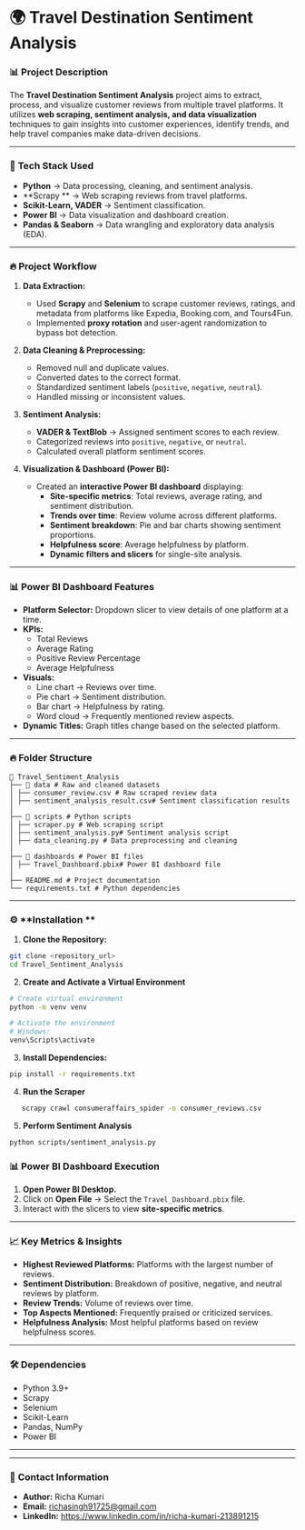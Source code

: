 # 🌍 **Travel Destination Sentiment Analysis**

### 📊 **Project Description**
The **Travel Destination Sentiment Analysis** project aims to extract, process, and visualize customer reviews from multiple travel platforms. It utilizes **web scraping, sentiment analysis, and data visualization** techniques to gain insights into customer experiences, identify trends, and help travel companies make data-driven decisions.

---

### 🚀 **Tech Stack Used**
- **Python** → Data processing, cleaning, and sentiment analysis.  
- **Scrapy ** → Web scraping reviews from travel platforms.  
- **Scikit-Learn, VADER** → Sentiment classification.  
- **Power BI** → Data visualization and dashboard creation.  
- **Pandas & Seaborn** → Data wrangling and exploratory data analysis (EDA).  

---

### 🔥 **Project Workflow**

1. **Data Extraction:**
   - Used **Scrapy** and **Selenium** to scrape customer reviews, ratings, and metadata from platforms like Expedia, Booking.com, and Tours4Fun.  
   - Implemented **proxy rotation** and user-agent randomization to bypass bot detection.  

2. **Data Cleaning & Preprocessing:**
   - Removed null and duplicate values.  
   - Converted dates to the correct format.  
   - Standardized sentiment labels (`positive`, `negative`, `neutral`).  
   - Handled missing or inconsistent values.  

3. **Sentiment Analysis:**
   - **VADER & TextBlob** → Assigned sentiment scores to each review.  
   - Categorized reviews into `positive`, `negative`, or `neutral`.  
   - Calculated overall platform sentiment scores.  

4. **Visualization & Dashboard (Power BI):**
   - Created an **interactive Power BI dashboard** displaying:  
     - **Site-specific metrics**: Total reviews, average rating, and sentiment distribution.  
     - **Trends over time**: Review volume across different platforms.  
     - **Sentiment breakdown**: Pie and bar charts showing sentiment proportions.  
     - **Helpfulness score**: Average helpfulness by platform.  
     - **Dynamic filters and slicers** for single-site analysis.  

---

### 📊 **Power BI Dashboard Features**
- **Platform Selector:** Dropdown slicer to view details of one platform at a time.  
- **KPIs:**  
   - Total Reviews  
   - Average Rating  
   - Positive Review Percentage  
   - Average Helpfulness  
- **Visuals:**  
   - Line chart → Reviews over time.  
   - Pie chart → Sentiment distribution.  
   - Bar chart → Helpfulness by rating.  
   - Word cloud → Frequently mentioned review aspects.  
- **Dynamic Titles:** Graph titles change based on the selected platform.  

---

### 🔥 **Folder Structure**
``` plain text
📁 Travel_Sentiment_Analysis
├── 📂 data # Raw and cleaned datasets
│ ├── consumer_review.csv # Raw scraped review data
│ ├── sentiment_analysis_result.csv# Sentiment classification results
│
├── 📂 scripts # Python scripts
│ ├── scraper.py # Web scraping script
│ ├── sentiment_analysis.py# Sentiment analysis script
│ ├── data_cleaning.py # Data preprocessing and cleaning
│
├── 📂 dashboards # Power BI files
│ ├── Travel_Dashboard.pbix# Power BI dashboard file
│
├── README.md # Project documentation
└── requirements.txt # Python dependencies
```


---

### ⚙️ **Installation **

1. **Clone the Repository:**
```bash
git clone <repository_url>
cd Travel_Sentiment_Analysis
```
2. **Create and Activate a Virtual Environment**
```bash
# Create virtual environment
python -m venv venv

# Activate the environment  
# Windows:
venv\Scripts\activate  
```
3. **Install Dependencies:**
```bash
pip install -r requirements.txt
```
4. **Run the Scraper**
```bash
   scrapy crawl consumeraffairs_spider -o consumer_reviews.csv
```
5. **Perform Sentiment Analysis**
```bash
python scripts/sentiment_analysis.py
```

### 📊 **Power BI Dashboard Execution**
1. **Open Power BI Desktop.**  
2. Click on **Open File** → Select the `Travel_Dashboard.pbix` file.  
3. Interact with the slicers to view **site-specific metrics**.  

---

### 📈 **Key Metrics & Insights**
- **Highest Reviewed Platforms:** Platforms with the largest number of reviews.  
- **Sentiment Distribution:** Breakdown of positive, negative, and neutral reviews by platform.  
- **Review Trends:** Volume of reviews over time.  
- **Top Aspects Mentioned:** Frequently praised or criticized services.  
- **Helpfulness Analysis:** Most helpful platforms based on review helpfulness scores.  


---

### 🛠️ **Dependencies**
- Python 3.9+  
- Scrapy  
- Selenium  
- Scikit-Learn  
- Pandas, NumPy  
- Power BI  



---


---

### 📧 **Contact Information**
- **Author:** Richa Kumari  
- **Email:** richasingh91725@gmail.com  
- **LinkedIn:** https://www.linkedin.com/in/richa-kumari-213891215
